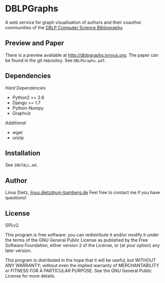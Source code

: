 # DBLPGraphs #
A web service for graph visualisation of authors and their coauthor communities of the [DBLP Computer Science Bibliography](http://dblp.uni-trier.de/).

## Preview and Paper ##

There is a preview available at http://dblpgraphs.lynyus.org. The paper can be found in the git repositoy. See `DBLPGraphs.pdf`.

## Dependencies ##

*Hard Dependencies*

* Python2 >= 2.6
* Django >= 1.7
* Python-Numpy
* Graphviz

*Additional*

* wget
* unzip

## Installation ##

See `INSTALL.md`.

## Author ##

Linus Dietz, linus.dietz@uni-bamberg.de
Feel free to contact me if you have questions!

## License ##

GPLv2. 

This program is free software: you can redistribute it and/or modify it under the terms of the GNU General Public License as published by the Free Software Foundation, either version 2 of the License, or (at your option) any later version.

This program is distributed in the hope that it will be useful, but WITHOUT ANY WARRANTY; without even the implied warranty of MERCHANTABILITY or FITNESS FOR A PARTICULAR PURPOSE. See the GNU General Public License for more details.
